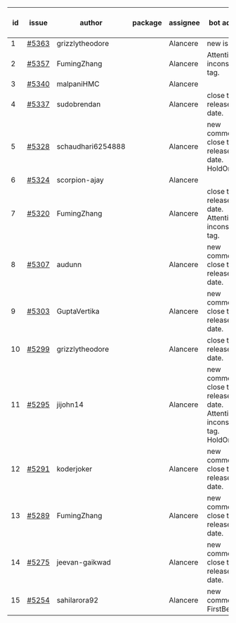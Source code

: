 | id | issue | author | package | assignee | bot advice | created date of issue | target release date | date from target |
| ------ | ------ | ------ | ------ | ------ | ------ | ------ | ------ | :-----: |
| 1 | [#5363](https://github.com/Azure/sdk-release-request/issues/5363) | grizzlytheodore |  | Alancere | new issue. | 07-18 | 08-23 |  |
| 2 | [#5357](https://github.com/Azure/sdk-release-request/issues/5357) | FumingZhang |  | Alancere | Attention to inconsistent tag. | 07-18 | 08-22 |  |
| 3 | [#5340](https://github.com/Azure/sdk-release-request/issues/5340) | malpaniHMC |  | Alancere |  | 07-18 | 08-23 |  |
| 4 | [#5337](https://github.com/Azure/sdk-release-request/issues/5337) | sudobrendan |  | Alancere | close to release date. | 07-18 | 07-26 | 1 |
| 5 | [#5328](https://github.com/Azure/sdk-release-request/issues/5328) | schaudhari6254888 |  | Alancere | new comment. close to release date. HoldOn. | 07-10 | 07-24 | 0 |
| 6 | [#5324](https://github.com/Azure/sdk-release-request/issues/5324) | scorpion-ajay |  | Alancere |  | 07-09 | 07-31 |  |
| 7 | [#5320](https://github.com/Azure/sdk-release-request/issues/5320) | FumingZhang |  | Alancere | close to release date. Attention to inconsistent tag. | 07-05 | 07-25 | 0 |
| 8 | [#5307](https://github.com/Azure/sdk-release-request/issues/5307) | audunn |  | Alancere | new comment. close to release date. | 06-27 | 07-26 | 1 |
| 9 | [#5303](https://github.com/Azure/sdk-release-request/issues/5303) | GuptaVertika |  | Alancere | new comment. close to release date. | 06-27 | 07-25 | 0 |
| 10 | [#5299](https://github.com/Azure/sdk-release-request/issues/5299) | grizzlytheodore |  | Alancere | close to release date. | 06-26 | 07-26 | 1 |
| 11 | [#5295](https://github.com/Azure/sdk-release-request/issues/5295) | jijohn14 |  | Alancere | new comment. close to release date. Attention to inconsistent tag. HoldOn. | 06-25 | 07-26 | 1 |
| 12 | [#5291](https://github.com/Azure/sdk-release-request/issues/5291) | koderjoker |  | Alancere | new comment. close to release date. | 06-25 | 07-25 | 0 |
| 13 | [#5289](https://github.com/Azure/sdk-release-request/issues/5289) | FumingZhang |  | Alancere | new comment. close to release date. | 06-25 | 07-25 | 0 |
| 14 | [#5275](https://github.com/Azure/sdk-release-request/issues/5275) | jeevan-gaikwad |  | Alancere | new comment. close to release date. | 06-14 | 07-26 | 1 |
| 15 | [#5254](https://github.com/Azure/sdk-release-request/issues/5254) | sahilarora92 |  | Alancere | new comment. FirstBeta. | 06-05 | 06-21 |  |

